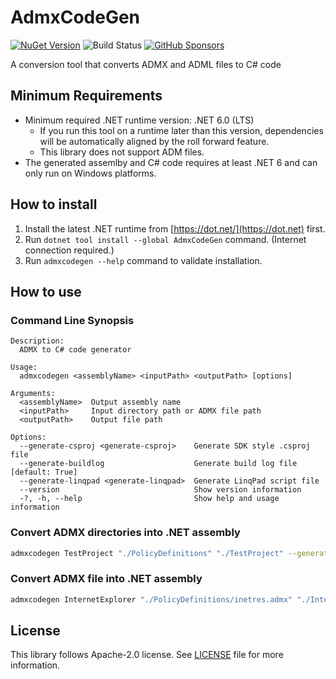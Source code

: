 # AdmxCodeGen

[![NuGet Version](https://img.shields.io/nuget/v/AdmxCodeGen)](https://www.nuget.org/packages/AdmxCodeGen/) ![Build Status](https://github.com/rkttu/AdmxCodeGen/actions/workflows/dotnet.yml/badge.svg) [![GitHub Sponsors](https://img.shields.io/github/sponsors/rkttu)](https://github.com/sponsors/rkttu/)

A conversion tool that converts ADMX and ADML files to C# code

## Minimum Requirements

- Minimum required .NET runtime version: .NET 6.0 (LTS)
  - If you run this tool on a runtime later than this version, dependencies will be automatically aligned by the roll forward feature.
  - This library does not support ADM files.
- The generated assemlby and C# code requires at least .NET 6 and can only run on Windows platforms.

## How to install

1. Install the latest .NET runtime from [https://dot.net/](https://dot.net) first.
2. Run `dotnet tool install --global AdmxCodeGen` command. (Internet connection required.)
3. Run `admxcodegen --help` command to validate installation.

## How to use

### Command Line Synopsis

```
Description:
  ADMX to C# code generator

Usage:
  admxcodegen <assemblyName> <inputPath> <outputPath> [options]

Arguments:
  <assemblyName>  Output assembly name
  <inputPath>     Input directory path or ADMX file path
  <outputPath>    Output file path

Options:
  --generate-csproj <generate-csproj>    Generate SDK style .csproj file
  --generate-buildlog                    Generate build log file [default: True]
  --generate-linqpad <generate-linqpad>  Generate LinqPad script file
  --version                              Show version information
  -?, -h, --help                         Show help and usage information
```

### Convert ADMX directories into .NET assembly

```bash
admxcodegen TestProject "./PolicyDefinitions" "./TestProject" --generate-csproj "MyProject" --generate-linqpad "MyProjectLinq" --generate-buildlog
```

### Convert ADMX file into .NET assembly

```bash
admxcodegen InternetExplorer "./PolicyDefinitions/inetres.admx" "./InternetExplorer" --generate-csproj "MyProject" --generate-linqpad "MyProjectLinq" --generate-buildlog
```

## License

This library follows Apache-2.0 license. See [LICENSE](./LICENSE) file for more information.
